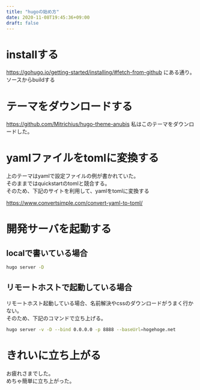 ```yaml
---
title: "hugoの始め方"
date: 2020-11-08T19:45:36+09:00
draft: false
---
```


# installする

https://gohugo.io/getting-started/installing/#fetch-from-github にある通り。
ソースからbuildする

# テーマをダウンロードする

https://github.com/Mitrichius/hugo-theme-anubis
私はこのテーマをダウンロードした。

# yamlファイルをtomlに変換する

上のテーマはyamlで設定ファイルの例が書かれていた。  
そのままではquickstartのtomlと競合する。  
そのため、下記のサイトを利用して、yamlをtomlに変換する  

https://www.convertsimple.com/convert-yaml-to-toml/

# 開発サーバを起動する

## localで書いている場合

```sh
hugo server -D
```

## リモートホストで起動している場合

リモートホスト起動している場合、名前解決やcssのダウンロードがうまく行かない。  
そのため、下記のコマンドで立ち上げる。

```sh
hugo server -v -D --bind 0.0.0.0 -p 8888 --baseUrl=hogehoge.net
```


# きれいに立ち上がる

お疲れさまでした。  
めちゃ簡単に立ち上がった。
